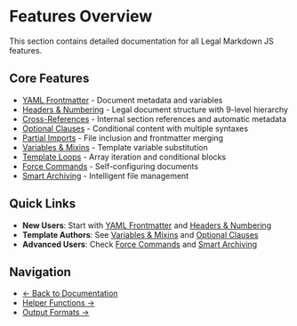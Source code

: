 # Features Overview

This section contains detailed documentation for all Legal Markdown JS features.

## Core Features

- [YAML Frontmatter](yaml-frontmatter.md) - Document metadata and variables
- [Headers & Numbering](headers-numbering.md) - Legal document structure with
  9-level hierarchy
- [Cross-References](cross-references.md) - Internal section references and
  automatic metadata
- [Optional Clauses](optional-clauses.md) - Conditional content with multiple
  syntaxes
- [Partial Imports](partial-imports.md) - File inclusion and frontmatter merging
- [Variables & Mixins](mixins-variables.md) - Template variable substitution
- [Template Loops](template-loops.md) - Array iteration and conditional blocks
- [Force Commands](force-commands.md) - Self-configuring documents
- [Smart Archiving](smart-archiving.md) - Intelligent file management

## Quick Links

- **New Users**: Start with [YAML Frontmatter](yaml-frontmatter.md) and
  [Headers & Numbering](headers-numbering.md)
- **Template Authors**: See [Variables & Mixins](mixins-variables.md) and
  [Optional Clauses](optional-clauses.md)
- **Advanced Users**: Check [Force Commands](force-commands.md) and
  [Smart Archiving](smart-archiving.md)

## Navigation

- [← Back to Documentation](../README.md)
- [Helper Functions →](../helpers/README.md)
- [Output Formats →](../output/README.md)
